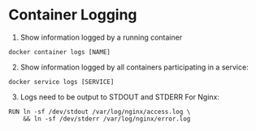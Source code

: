 # Container Logging
1. Show information logged by a running container
```
docker container logs [NAME]
```
2. Show information logged by all containers participating in a service:
```
docker service logs [SERVICE]
```
3. Logs need to be output to STDOUT and STDERR
For Nginx:
```
RUN ln -sf /dev/stdout /var/log/nginx/access.log \
    && ln -sf /dev/stderr /var/log/nginx/error.log
```
